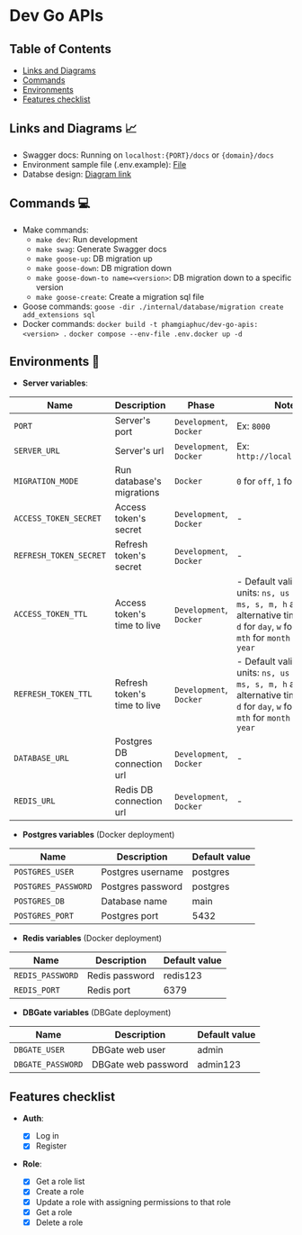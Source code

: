 # Dev Go APIs

## Table of Contents

- [Links and Diagrams](#links-and-diagrams-)
- [Commands](#commands-)
- [Environments](#environments-)
- [Features checklist](#features-checklist)

## Links and Diagrams 📈

- Swagger docs: Running on `localhost:{PORT}/docs` or `{domain}/docs`
- Environment sample file (.env.example): [File](./.env.example)
- Databse design: [Diagram link](https://dbdiagram.io/d/Dev-Go-APIs-68d77773d2b621e42226cab2)

## Commands 💻

- Make commands:
  - `make dev`: Run development
  - `make swag`: Generate Swagger docs
  - `make goose-up`: DB migration up
  - `make goose-down`: DB migration down
  - `make goose-down-to name=<version>`: DB migration down to a specific version
  - `make goose-create`: Create a migration sql file
- Goose commands:
  `goose -dir ./internal/database/migration create add_extensions sql`
- Docker commands:
  `docker build -t phamgiaphuc/dev-go-apis:<version> .`
  `docker compose --env-file .env.docker up -d`

## Environments 🔐

- **Server variables**:

| Name                   | Description                  | Phase                   | Note                                                                                                                                                      | Default value                                                                        |
| ---------------------- | ---------------------------- | ----------------------- | --------------------------------------------------------------------------------------------------------------------------------------------------------- | ------------------------------------------------------------------------------------ |
| `PORT`                 | Server's port                | `Development`, `Docker` | Ex: `8000`                                                                                                                                                | 8000                                                                                 |
| `SERVER_URL`           | Server's url                 | `Development`, `Docker` | Ex: `http://localhost:8000`                                                                                                                               | http://localhost:8000                                                                |
| `MIGRATION_MODE`       | Run database's migrations    | `Docker`                | `0` for `off`, `1` for `on`                                                                                                                               | 0                                                                                    |
| `ACCESS_TOKEN_SECRET`  | Access token's secret        | `Development`, `Docker` | -                                                                                                                                                         | @scecret123                                                                          |
| `REFRESH_TOKEN_SECRET` | Refresh token's secret       | `Development`, `Docker` | -                                                                                                                                                         | @scecret123                                                                          |
| `ACCESS_TOKEN_TTL`     | Access token's time to live  | `Development`, `Docker` | - Default valid time units: `ns, us (or µs), ms, s, m, h` and alternative time units: `d` for `day`, `w` for `week`, `mth` for `month` and `y` for `year` | 15m (15 minutes)                                                                     |
| `REFRESH_TOKEN_TTL`    | Refresh token's time to live | `Development`, `Docker` | - Default valid time units: `ns, us (or µs), ms, s, m, h` and alternative time units: `d` for `day`, `w` for `week`, `mth` for `month` and `y` for `year` | 7d (7 days)                                                                          |
| `DATABASE_URL`         | Postgres DB connection url   | `Development`, `Docker` | -                                                                                                                                                         | postgres://{user}:{pass}@localhost:5432/{db_name}?sslmode=disable&search_path=public |
| `REDIS_URL`            | Redis DB connection url      | `Development`, `Docker` | -                                                                                                                                                         | redis://{user}:{pass}@localhost:6379/0                                               |

- **Postgres variables** (Docker deployment)

| Name                | Description       | Default value |
| ------------------- | ----------------- | ------------- |
| `POSTGRES_USER`     | Postgres username | postgres      |
| `POSTGRES_PASSWORD` | Postgres password | postgres      |
| `POSTGRES_DB`       | Database name     | main          |
| `POSTGRES_PORT`     | Postgres port     | 5432          |

- **Redis variables** (Docker deployment)

| Name             | Description    | Default value |
| ---------------- | -------------- | ------------- |
| `REDIS_PASSWORD` | Redis password | redis123      |
| `REDIS_PORT`     | Redis port     | 6379          |

- **DBGate variables** (DBGate deployment)

| Name              | Description         | Default value |
| ----------------- | ------------------- | ------------- |
| `DBGATE_USER`     | DBGate web user     | admin         |
| `DBGATE_PASSWORD` | DBGate web password | admin123      |

## Features checklist

- **Auth**:

  - [x] Log in
  - [x] Register

- **Role**:

  - [x] Get a role list
  - [x] Create a role
  - [x] Update a role with assigning permissions to that role
  - [x] Get a role
  - [x] Delete a role
